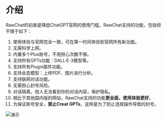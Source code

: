 # 介绍

RawChat的初衷是降低ChatGPT官网的使用门槛，RawChat支持的功能，包括但不限于如下：

1. 使用体验与官网完全一致，可在第一时间体验到官网所有新功能。
2. 无需科学上网。
3. 内置多个Plus账号，不用担心次数不够。
4. 支持所有GPTs功能：DALL·E-3模型等。
5. 支持所有Plugin插件功能。
6. 支持全态模型：上传PDF、图片进行分析。
7. 支持联网对话功能。
8. 无需担心封号风险。
9. 对话隔离，他人无法看到你的对话内容，保护隐私。
10. 相比于其他国内版的网站，RawChat支持的功能**更全面，使用体验更好**。
11. 为保证账号安全，**禁止Creat GPTs**，这样是为了防止违规操作导致的封号。

![演示](https://cdn.jerryz.com.cn/gh/YangguangZhou/RawChat-Docs@main/docs/public/1.png)
